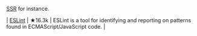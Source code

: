 [SSR](https://blog.logrocket.com/why-you-should-render-react-on-the-server-side-a50507163b79/) for instance.

| [ESLint](https://github.com/eslint/eslint) | ★16.3k | ESLint is a tool for identifying and reporting on patterns found in ECMAScript/JavaScript code. |